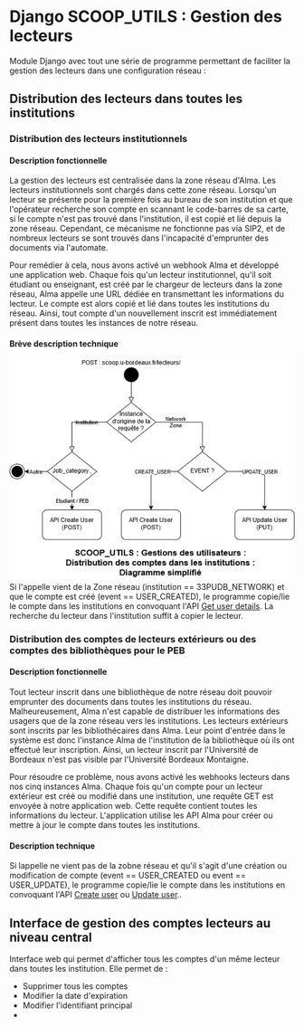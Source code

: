 # Django SCOOP_UTILS : Gestion des lecteurs
Module Django avec tout une série de programme permettant de faciliter la gestion des lecteurs dans une configuration réseau :
## Distribution des lecteurs dans toutes les institutions 
### Distribution des lecteurs institutionnels
#### Description fonctionnelle
La gestion des lecteurs est centralisée dans la zone réseau d'Alma. Les lecteurs institutionnels sont chargés dans cette zone réseau. Lorsqu'un lecteur se présente pour la première fois au bureau de son institution et que l'opérateur recherche son compte en scannant le code-barres de sa carte, si le compte n'est pas trouvé dans l'institution, il est copié et lié depuis la zone réseau. Cependant, ce mécanisme ne fonctionne pas via SIP2, et de nombreux lecteurs se sont trouvés dans l'incapacité d'emprunter des documents via l'automate.

Pour remédier à cela, nous avons activé un webhook Alma et développé une application web. Chaque fois qu'un lecteur institutionnel, qu'il soit étudiant ou enseignant, est créé par le chargeur de lecteurs dans la zone réseau, Alma appelle une URL dédiée en transmettant les informations du lecteur. Le compte est alors copié et lié dans toutes les institutions du réseau. Ainsi, tout compte d'un nouvellement inscrit est immédiatement présent dans toutes les instances de notre réseau.

#### Brève description technique
![](diagramme.png)
Si l'appelle vient de la Zone réseau (institution == 33PUDB_NETWORK) et que le compte est créé (event == USER_CREATED), le programme copie/lie le compte dans les institutions en convoquant l'API [Get user details](https://developers.exlibrisgroup.com/alma/apis/docs/users/R0VUIC9hbG1hd3MvdjEvdXNlcnMve3VzZXJfaWR9/). La recherche du lecteur dans l'institution suffit à copier le lecteur.
### Distribution des comptes de lecteurs extérieurs ou des comptes des bibliothèques pour le PEB
#### Description fonctionnelle
Tout lecteur inscrit dans une bibliothèque de notre réseau doit pouvoir emprunter des documents dans toutes les institutions du réseau. Malheureusement, Alma n'est capable de distribuer les informations des usagers que de la zone réseau vers les institutions. Les lecteurs extérieurs sont inscrits par les bibliothécaires dans Alma. Leur point d'entrée dans le système est donc l'instance Alma de l'institution de la bibliothèque où ils ont effectué leur inscription. Ainsi, un lecteur inscrit par l'Université de Bordeaux n'est pas visible par l'Université Bordeaux Montaigne.

Pour résoudre ce problème, nous avons activé les webhooks lecteurs dans nos cinq instances Alma. Chaque fois qu'un compte pour un lecteur extérieur est créé ou modifié dans une institution, une requête GET est envoyée à notre application web. Cette requête contient toutes les informations du lecteur. L'application utilise les API Alma pour créer ou mettre à jour le compte dans toutes les institutions.
#### Description technique
Si lappelle ne vient pas de la zobne réseau et qu'il s'agit d'une création ou modification de compte (event == USER_CREATED ou event == USER_UPDATE), le programme copie/lie le compte dans les institutions en convoquant l'API [Create user](https://developers.exlibrisgroup.com/alma/apis/docs/users/UE9TVCAvYWxtYXdzL3YxL3VzZXJz/) ou [Update user](https://developers.exlibrisgroup.com/alma/apis/docs/users/UFVUIC9hbG1hd3MvdjEvdXNlcnMve3VzZXJfaWR9/)..

## Interface de gestion des comptes lecteurs au niveau central
Interface web qui permet d'afficher tous les comptes d'un même lecteur dans toutes les institution. Elle permet de :
 - Supprimer tous les comptes
 - Modifier la date  d'expiration
 - Modifier l'identifiant principal
- 
